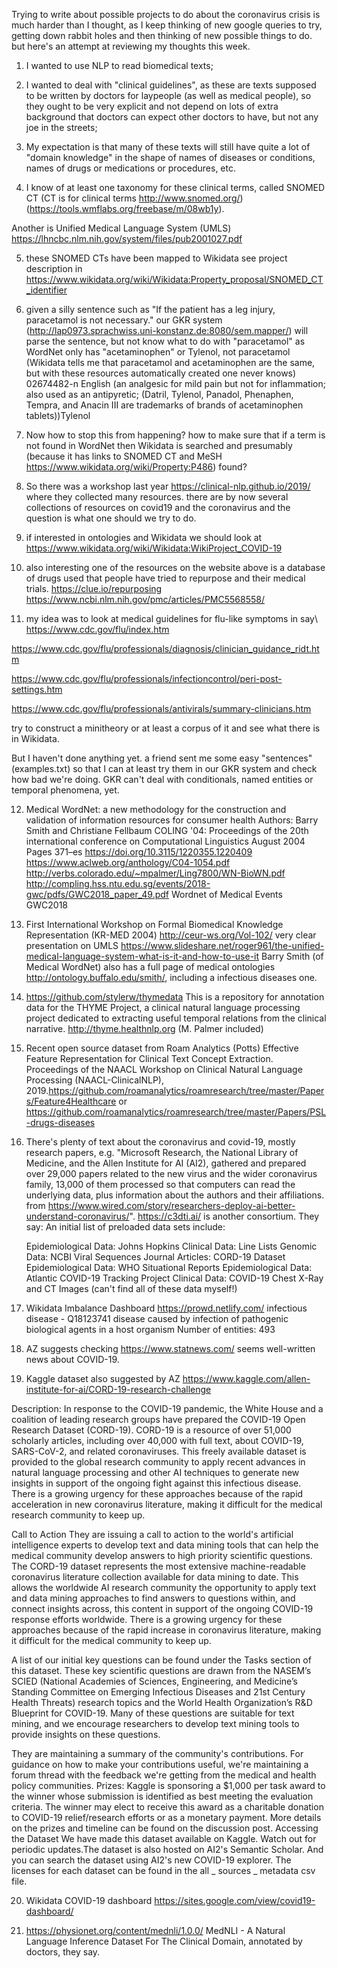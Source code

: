 Trying to write about possible projects to do about the coronavirus crisis is much harder than I thought, 
as I keep thinking of new google queries to try, getting down rabbit holes and then thinking of new possible things to do.
but here's an attempt at reviewing my thoughts this week.

1. I wanted to use NLP to read biomedical texts;

2. I wanted to deal with "clinical guidelines", as these are texts supposed to be written by doctors for laypeople 
(as well as medical people), so they ought to be very explicit and not depend on lots of extra background that doctors 
can expect other doctors to have, but not any joe in the streets;

3. My expectation is that many of these texts will still have quite a lot of "domain knowledge" in the shape of names of diseases 
or conditions, names of drugs or medications or procedures, etc.

4. I know of at least one taxonomy for these clinical terms, called SNOMED CT (CT is for clinical terms http://www.snomed.org/) 
(https://tools.wmflabs.org/freebase/m/08wb1y). 

Another is Unified Medical Language System (UMLS) https://lhncbc.nlm.nih.gov/system/files/pub2001027.pdf

5. these SNOMED CTs have been mapped to Wikidata see project description in 
https://www.wikidata.org/wiki/Wikidata:Property_proposal/SNOMED_CT_identifier

6. given a silly sentence such as "If the patient has a leg injury, paracetamol is not necessary." our GKR system 
(http://lap0973.sprachwiss.uni-konstanz.de:8080/sem.mapper/) will parse the sentence, but not know what to do with "paracetamol" as 
WordNet only has "acetaminophen" or  Tylenol, not paracetamol 
(Wikidata tells me that paracetamol and acetaminophen are the same, but with these resources automatically created one never knows)
02674482-n English (an analgesic for mild pain but not for inflammation; also used as an antipyretic; (Datril, Tylenol, Panadol, Phenaphen, 
Tempra, and Anacin III are trademarks of brands of acetaminophen tablets))Tylenol 

7. Now how to stop this from happening? how to make sure that if a term is not found in WordNet then Wikidata is searched and 
presumably (because it has links to SNOMED CT and MeSH https://www.wikidata.org/wiki/Property:P486) found?

8. So there was a workshop last year https://clinical-nlp.github.io/2019/ where they collected many resources.
there are by now several collections of resources on covid19 and the coronavirus and the question is what  one should we try to do.

9. if interested in ontologies and Wikidata we should look at https://www.wikidata.org/wiki/Wikidata:WikiProject_COVID-19

10. also interesting one of the resources on the website above is a database of drugs used that people have tried to repurpose and 
their medical trials.
https://clue.io/repurposing
https://www.ncbi.nlm.nih.gov/pmc/articles/PMC5568558/

11. my idea was to look at medical guidelines for flu-like symptoms in say\\
https://www.cdc.gov/flu/index.htm

https://www.cdc.gov/flu/professionals/diagnosis/clinician_guidance_ridt.htm

https://www.cdc.gov/flu/professionals/infectioncontrol/peri-post-settings.htm

https://www.cdc.gov/flu/professionals/antivirals/summary-clinicians.htm

try to construct a minitheory or at least a corpus of it and see what there is in Wikidata.

But I haven't done anything yet. a friend sent me some easy "sentences" (examples.txt) so that I can at least try them in our GKR system
and check how bad we're doing. GKR can't deal with conditionals, named entities or temporal phenomena, yet.

12. Medical WordNet: a new methodology for the construction and validation of information resources for consumer health
Authors: Barry  Smith and Christiane  Fellbaum 
COLING '04: Proceedings of the 20th international conference on Computational Linguistics August 2004 Pages 371–es https://doi.org/10.3115/1220355.1220409
https://www.aclweb.org/anthology/C04-1054.pdf
http://verbs.colorado.edu/~mpalmer/Ling7800/WN-BioWN.pdf
http://compling.hss.ntu.edu.sg/events/2018-gwc/pdfs/GWC2018_paper_49.pdf Wordnet of Medical Events GWC2018

13. First International Workshop on Formal Biomedical Knowledge Representation (KR-MED 2004)
http://ceur-ws.org/Vol-102/
very clear presentation on UMLS
https://www.slideshare.net/roger961/the-unified-medical-language-system-what-is-it-and-how-to-use-it
Barry Smith (of Medical WordNet) also has a full page of medical ontologies http://ontology.buffalo.edu/smith/, including a infectious diseases one.

14. https://github.com/stylerw/thymedata This is a repository for annotation data for the THYME Project, a clinical natural language processing project dedicated to extracting useful temporal relations from the clinical narrative. http://thyme.healthnlp.org (M. Palmer included)

15. Recent open source dataset from Roam Analytics (Potts)
Effective Feature Representation for Clinical Text Concept Extraction. Proceedings of the NAACL Workshop on Clinical Natural Language Processing (NAACL-ClinicalNLP), 2019.https://github.com/roamanalytics/roamresearch/tree/master/Papers/Feature4Healthcare or
https://github.com/roamanalytics/roamresearch/tree/master/Papers/PSL-drugs-diseases

16. There's plenty of text about the coronavirus and covid-19, mostly research papers, e.g. "Microsoft Research, the National Library of Medicine, and the Allen Institute for AI (AI2), gathered and prepared over 29,000 papers related to the new virus and the wider coronavirus family, 13,000 of them processed so that computers can read the underlying data, plus information about the authors and their affiliations. from https://www.wired.com/story/researchers-deploy-ai-better-understand-coronavirus/".
https://c3dti.ai/ is another consortium. They say:
An initial list of preloaded data sets include:

    Epidemiological Data: Johns Hopkins
    Clinical Data: Line Lists
    Genomic Data: NCBI Viral Sequences
    Journal Articles: CORD-19 Dataset
    Epidemiological Data: WHO Situational Reports
    Epidemiological Data: Atlantic COVID-19 Tracking Project
    Clinical Data: COVID-19 Chest X-Ray and CT Images
(can't find all of these data myself!)

17. Wikidata Imbalance Dashboard https://prowd.netlify.com/
infectious disease - Q18123741
disease caused by infection of pathogenic biological agents in a host organism
Number of entities: 493

18. AZ suggests checking https://www.statnews.com/
seems well-written news about COVID-19.

19.  Kaggle dataset also suggested by AZ
https://www.kaggle.com/allen-institute-for-ai/CORD-19-research-challenge

Description: In response to the COVID-19 pandemic, the White House and a coalition of leading research groups have prepared the COVID-19 Open Research Dataset (CORD-19). CORD-19 is a resource of over 51,000 scholarly articles, including over 40,000 with full text, about COVID-19, SARS-CoV-2, and related coronaviruses. This freely available dataset is provided to the global research community to apply recent advances in natural language processing and other AI techniques to generate new insights in support of the ongoing fight against this infectious disease. There is a growing urgency for these approaches because of the rapid acceleration in new coronavirus literature, making it difficult for the medical research community to keep up.

Call to Action
They are issuing a call to action to the world's artificial intelligence experts to develop text and data mining tools that can help the medical community develop answers to high priority scientific questions. The CORD-19 dataset represents the most extensive machine-readable coronavirus literature collection available for data mining to date. This allows the worldwide AI research community the opportunity to apply text and data mining approaches to find answers to questions within, and connect insights across, this content in support of the ongoing COVID-19 response efforts worldwide. There is a growing urgency for these approaches because of the rapid increase in coronavirus literature, making it difficult for the medical community to keep up.

A list of our initial key questions can be found under the Tasks section of this dataset. These key scientific questions are drawn from the NASEM’s SCIED (National Academies of Sciences, Engineering, and Medicine’s Standing Committee on Emerging Infectious Diseases and 21st Century Health Threats) research topics and the World Health Organization’s R&D Blueprint for COVID-19.
Many of these questions are suitable for text mining, and we encourage researchers to develop text mining tools to provide insights on these questions.

They are maintaining a summary of the community's contributions. For guidance on how to make your contributions useful, we're maintaining a forum thread with the feedback we're getting from the medical and health policy communities.
Prizes: Kaggle is sponsoring a $1,000 per task award to the winner whose submission is identified as best meeting the evaluation criteria. The winner may elect to receive this award as a charitable donation to COVID-19 relief/research efforts or as a monetary payment. More details on the prizes and timeline can be found on the discussion post.
Accessing the Dataset
We have made this dataset available on Kaggle. Watch out for periodic updates.The dataset is also hosted on AI2's Semantic Scholar. And you can search the dataset using AI2's new COVID-19 explorer. The licenses for each dataset can be found in the all _ sources _ metadata csv file.

20. Wikidata COVID-19 dashboard https://sites.google.com/view/covid19-dashboard/

21. https://physionet.org/content/mednli/1.0.0/ MedNLI - A Natural Language Inference Dataset For The Clinical Domain, annotated by doctors, they say.

